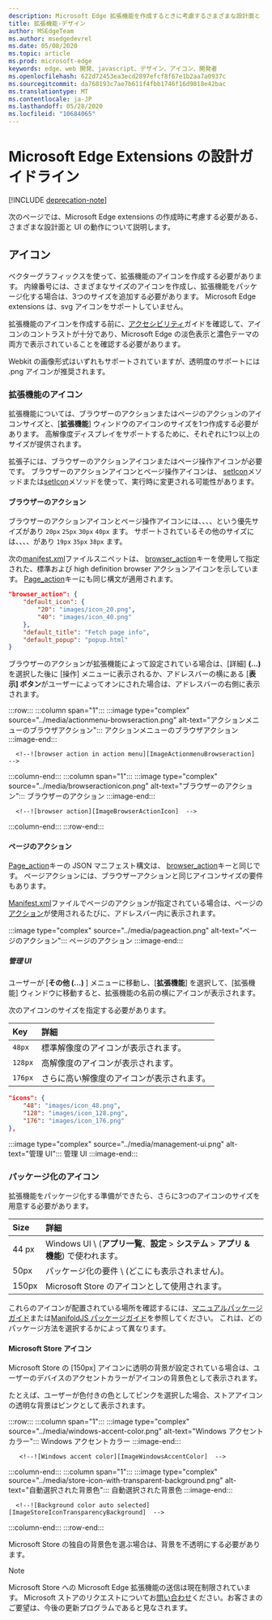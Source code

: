 ```yaml
---
description: Microsoft Edge 拡張機能を作成するときに考慮するさまざまな設計面と UI の動作について説明します。
title: 拡張機能-デザイン
author: MSEdgeTeam
ms.author: msedgedevrel
ms.date: 05/08/2020
ms.topic: article
ms.prod: microsoft-edge
keywords: edge、web 開発、javascript、デザイン、アイコン、開発者
ms.openlocfilehash: 622d72453ea3ecd2897efcf8f67e1b2aa7a0937c
ms.sourcegitcommit: da768193c7ae7b611f4fbb1746f16d9818e42bac
ms.translationtype: MT
ms.contentlocale: ja-JP
ms.lasthandoff: 05/28/2020
ms.locfileid: "10684065"
---
```

# Microsoft Edge Extensions の設計ガイドライン  

[!INCLUDE [deprecation-note](../includes/deprecation-note.md)]  

次のページでは、Microsoft Edge extensions の作成時に考慮する必要がある、さまざまな設計面と UI の動作について説明します。  

## アイコン  

ベクターグラフィックスを使って、拡張機能のアイコンを作成する必要があります。  内線番号には、さまざまなサイズのアイコンを作成し、拡張機能をパッケージ化する場合は、3つのサイズを追加する必要があります。  Microsoft Edge extensions は、svg アイコンをサポートしていません。  

拡張機能のアイコンを作成する前に、[アクセシビリティ][ExtensionsGuidesAccessibility]ガイドを確認して、アイコンのコントラストが十分であり、Microsoft Edge の淡色表示と濃色テーマの両方で表示されていることを確認する必要があります。  

Webkit の画像形式はいずれもサポートされていますが、透明度のサポートには .png アイコンが推奨されます。  

### 拡張機能のアイコン  

拡張機能については、ブラウザーのアクションまたはページのアクションのアイコンサイズと、[**拡張機能**] ウィンドウのアイコンのサイズを1つ作成する必要があります。  高解像度ディスプレイをサポートするために、それぞれに1つ以上のサイズが提供されます。  

拡張子には、ブラウザーのアクションアイコンまたはページ操作アイコンが必要です。  ブラウザーのアクションアイコンとページ操作アイコンは、 [setIcon][MSDApiBrowseractionSeticon]メソッドまたは[setIcon][MDNApiPageactionSeticon]メソッドを使って、実行時に変更される可能性があります。  

#### ブラウザーのアクション  

ブラウザーのアクションアイコンとページ操作アイコンには、、、、という優先サイズがあり `20px` `25px` `30px` `40px` ます。  サポートされているその他のサイズには、、、、があり `19px` `35px` `38px` ます。  

次の[manifest.xml][ExtensionsApisupportManifestkeys]ファイルスニペットは、 [browser_action][MDNManifestjsonBrowserAction]キーを使用して指定された、標準および high definition browser アクションアイコンを示しています。  [Page_action][MDNManifestjsonPageAction]キーにも同じ構文が適用されます。  

```json
"browser_action": {
    "default_icon": {
        "20": "images/icon_20.png",
        "40": "images/icon_40.png"
    },
    "default_title": "Fetch page info",
    "default_popup": "popup.html"
}
```  

ブラウザーのアクションが拡張機能によって設定されている場合は、[詳細] **(...)** を選択した後に [操作] メニューに表示されるか、アドレスバーの横にある [**表示] ボタン**がユーザーによってオンにされた場合は、アドレスバーの右側に表示されます。  

:::row:::
   :::column span="1":::
      :::image type="complex" source="../media/actionmenu-browseraction.png" alt-text="アクションメニューのブラウザアクション":::
         アクションメニューのブラウザアクション :::image-end:::
      
      <!--![browser action in action menu][ImageActionmenuBrowseraction]  -->  
   :::column-end:::
   :::column span="1":::
      :::image type="complex" source="../media/browseractionicon.png" alt-text="ブラウザーのアクション":::
         ブラウザーのアクション :::image-end:::
      
      <!--![browser action][ImageBrowserActionIcon]  -->  
   :::column-end:::
:::row-end:::

#### ページのアクション  

[Page_action][MDNManifestjsonPageAction]キーの JSON マニフェスト構文は、 [browser_action][MDNManifestjsonBrowserAction]キーと同じです。  ページアクションには、ブラウザーアクションと同じアイコンサイズの要件もあります。  

[Manifest.xml][ExtensionsApisupportManifestkeys]ファイルでページのアクションが指定されている場合は、ページの[アクション][MDNApiPageactionShow]が使用されるたびに、アドレスバー内に表示されます。  

:::image type="complex" source="../media/pageaction.png" alt-text="ページのアクション":::
   ページのアクション
:::image-end:::

<!--![page action][ImagePageaction]  -->  

##### 管理 UI  

ユーザーが [**その他 (...)** ] メニューに移動し、[**拡張機能**] を選択して、[拡張機能] ウィンドウに移動すると、拡張機能の名前の横にアイコンが表示されます。  

次のアイコンのサイズを指定する必要があります。  

| Key | 詳細 |  
|:--- |:--- |  
| `48px` | 標準解像度のアイコンが表示されます。 |  
| `128px` | 高解像度のアイコンが表示されます。 |  
| `176px` | さらに高い解像度のアイコンが表示されます。 |  


```json
"icons": {
    "48": "images/icon_48.png",
    "128": "images/icon_128.png",
    "176": "images/icon_176.png"
},
```  

:::image type="complex" source="../media/management-ui.png" alt-text="管理 UI":::
   管理 UI
:::image-end:::

<!--![management UI][ImageManagementUi]  -->  

### パッケージ化のアイコン  

拡張機能をパッケージ化する準備ができたら、さらに3つのアイコンのサイズを用意する必要があります。  

| Size | 詳細 |  
|:--- |:--- |  
| 44 px | Windows UI \ (**アプリ一覧**、**設定**  \>  **システム**  \>  **アプリ & 機能**) で使われます。 |  
| 50px | パッケージ化の要件 \ (どこにも表示されません)。 |  
| 150px | Microsoft Store のアイコンとして使用されます。 |  


これらのアイコンが配置されている場所を確認するには、[マニュアルパッケージガイド][ExtensionsGuidesPackagingCreatingTestingPackagesAssetsFolder]または[ManifoldJS パッケージガイド][ExtensionsGuidesPackagingUsingManifoldjsPackagePackagingManifoldjs]を参照してください。  これは、どのパッケージ方法を選択するかによって異なります。  

#### Microsoft Store アイコン  

Microsoft Store の [150px] アイコンに透明の背景が設定されている場合は、ユーザーのデバイスのアクセントカラーがアイコンの背景色として表示されます。  

たとえば、ユーザーが色付きの色としてピンクを選択した場合、ストアアイコンの透明な背景はピンクとして表示されます。  

:::row:::
   :::column span="1":::
       :::image type="complex" source="../media/windows-accent-color.png" alt-text="Windows アクセントカラー":::
          Windows アクセントカラー :::image-end:::
       
       <!--![Windows accent color][ImageWindowsAccentColor]  -->  
   :::column-end:::
   :::column span="1":::
      :::image type="complex" source="../media/store-icon-with-transparent-background.png" alt-text="自動選択された背景色":::
         自動選択された背景色 :::image-end:::
      
      <!--![Background color auto selected][ImageStoreIconTransparencyBackground]  -->  
   :::column-end:::
:::row-end:::

Microsoft Store の独自の背景色を選ぶ場合は、背景を不透明にする必要があります。  

> [!NOTE]
> Microsoft Store への Microsoft Edge 拡張機能の送信は現在制限されています。  Microsoft ストアのリクエストについてお[問い合わせ][AkaExtensionRequest]ください。お客さまのご要望は、今後の更新プログラムであると見なされます。  

<!-- image links -->  

<!--[ImageActionmenuBrowseraction]: ../media/actionmenu-browseraction.png "browser action in action menu"  -->  
<!--[ImageBrowserActionIcon]: ../media/browseractionicon.png "browser action"  -->  
<!--[ImagePageaction]: ../media/pageaction.png "page action"  -->  
<!--[ImageManagementUi]: ../media/management-ui.png "management UI"  -->  
<!--[ImageWindowsAccentColor]: ../media/windows-accent-color.png "Windows accent color"  -->  
<!--[ImageStoreIconTransparencyBackground]: ../media/store-icon-with-transparent-background.png "Background color auto selected"  -->  

<!-- links -->  

[ExtensionsGuidesAccessibility]: ./accessibility.md "アクセシビリティ |Microsoft ドキュメント"  
[ExtensionsGuidesPackagingCreatingTestingPackagesAssetsFolder]: ./packaging/creating-and-testing-extension-packages.md#assets-folder "[アセット] フォルダー-Microsoft Edge 拡張機能 AppX パッケージの作成とテスト |Microsoft ドキュメント"  
[ExtensionsGuidesPackagingUsingManifoldjsPackagePackagingManifoldjs]: ./packaging/using-manifoldjs-to-package-extensions.md#packaging-with-manifoldjs "ManifoldJS によるパッケージ化-ManifoldJS を使って拡張 AppX パッケージを作成する |Microsoft ドキュメント"  

[ExtensionsApisupportManifestkeys]: ../API-support/supported-manifest-keys.md "サポートされているマニフェストキー |Microsoft ドキュメント"  

[AkaExtensionRequest]: https://aka.ms/extension-request "Skype に連絡する"  

[MSDApiBrowseractionSeticon]: https://developer.mozilla.org/Add-ons/WebExtensions/API/browserAction/setIcon "browserAction ()-API |MDN"  
[MDNApiPageactionSeticon]: https://developer.mozilla.org/Add-ons/WebExtensions/API/pageAction/setIcon "pageAction ()-API |MDN"  
[MDNApiPageactionShow]: https://developer.mozilla.org/Add-ons/WebExtensions/API/pageAction/show "pageAction. show ()-API |MDN"  
[MDNManifestjsonBrowserAction]: https://developer.mozilla.org/docs/Mozilla/Add-ons/WebExtensions/manifest.json/browser_action "browser_action-manifest |MDN"  
[MDNManifestjsonPageAction]: https://developer.mozilla.org/docs/Mozilla/Add-ons/WebExtensions/manifest.json/page_action "page_action-manifest |MDN"  
